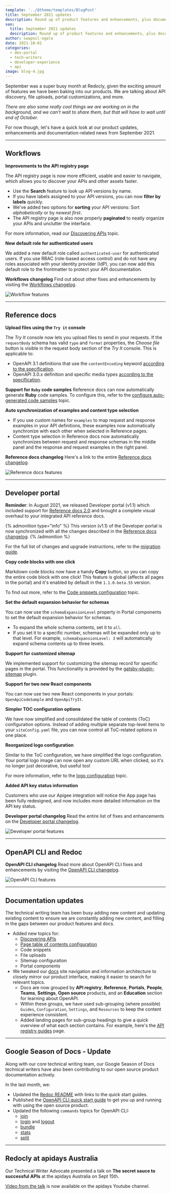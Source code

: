 ```yaml
---
template: '../@theme/templates/BlogPost'
title: September 2021 updates
description: Round up of product features and enhancements, plus documentation news from September 2021
seo:
  title: September 2021 updates
  description: Round up of product features and enhancements, plus documentation news from September 2021
author: swapnil-ogale
date: 2021-10-01
categories:
  - dev-portal
  - tech-writers
  - developer-experience
  - api
image: blog-4.jpg
---
```


September was a super busy month at Redocly, given the exciting amount of features we have been baking into our products. We are talking about API discovery, file uploads, portal customizations, and more.

_There are also some really cool things we are working on in the background, and we can't wait to share them, but that will have to wait until end of October._

For now though, let's have a quick look at our product updates, enhancements and documentation-related news from September 2021.

***

## Workflows

**Improvements to the API registry page**

The API registry page is now more efficient, usable and easier to navigate, which allows you to discover your APIs and other assets faster.

- Use the **Search** feature to look up API versions by name.
- If you have labels assigned to your API versions, you can now **filter by labels** quickly.
- We've added two options for **sorting** your API versions: Sort _alphabetically_ or by _newest first_.
- The API registry page is also now properly **paginated** to neatly organize your APIs and unclutter the interface.

For more information, read our [Discovering APIs](../docs-legacy/api-registry/resources/discovering-apis.md) topic.

**New default role for authenticated users**

We added a new default role called `authenticated-user` for authenticated users. If you use RBAC (role-based access control) and do not have any roles associated with your identity provider (IdP), you can now add this default role to the frontmatter to protect your API documentation.

**Workflows changelog**
Find out about other fixes and enhancements by visiting the [Workflows changelog](../docs-legacy/workflows/changelog.md).

![Workflow features](./images/workflows.png '#width=400px;')

***
## Reference docs

**Upload files using the `Try it` console**

The _Try It_ console now lets you upload files to send in your requests. If the `requestBody` schema has valid `type` and `format` properties, the _Choose file_ button is visible in the request body section of the _Try It_ console. This is applicable to:

- OpenAPI 3.1 definitions that use the `contentEncoding` keyword [according to the specification](https://github.com/OAI/OpenAPI-Specification/blob/main/versions/3.1.0.md#considerations-for-file-uploads).
- OpenAPI 3.0.x definition and specific media types [according to the specification](https://github.com/OAI/OpenAPI-Specification/blob/main/versions/3.0.3.md#considerations-for-file-uploads).

**Support for `Ruby` code samples**
Reference docs can now automatically generate **Ruby** code samples. To configure this, refer to the [configure auto-generated code samples](../docs-legacy/api-reference-docs/guides/generate-code-samples.md) topic.

**Auto synchronization of examples and content type selection**

- If you use custom names for `examples` to map request and response examples in your API definitions, these examples now automatically synchronize with each other when selected in Reference pages.
- Content type selection in Reference docs now automatically synchronizes between request and response schemas in the middle panel and the response and request examples in the right panel.

**Reference docs changelog**
Here's a link to the entire [Reference docs changelog](../docs-legacy/api-reference-docs/changelog.md).

![Reference docs features](./images/refdocs.png)

***
## Developer portal

**Reminder**: In August 2021, we released Developer portal (v1.1) which included support for [Reference docs 2.0](https://redocly.com/blog/reference-docs-redesign/) and brought a complete visual overhaul to your integrated API reference docs.

{% admonition type="info" %}
This version (v1.1) of the Developer portal is now synchronized with all the changes described in the [Reference docs changelog](../docs-legacy/api-reference-docs/changelog.md).
{% /admonition %}

For the full list of changes and upgrade instructions, refer to the [migration guide](https://redocly.com/docs-legacy/developer-portal/guides/migration-guide-1-1-0/).

**Copy code blocks with one click**

Markdown code blocks now have a handy **Copy** button, so you can copy the entire code block with one click! This feature is global (affects all pages in the portal) and it's enabled by default in the `1.1.0-beta.55` version.

To find out more, refer to the [Code snippets configuration](../docs-legacy/developer-portal/configuration/siteconfig/copy-codesnippet.md) topic.

**Set the default expansion behavior for schemas**

You can now use the `schemaExpansionLevel` property in Portal components to set the default expansion behavior for schemas.

- To expand the whole schema contents, set it to `all`.
- If you set it to a specific number, schemas will be expanded only up to that level. For example, `schemaExpansionLevel: 3` will automatically expand schema contents up to three levels.

**Support for customized sitemap**

We implemented support for customizing the sitemap record for specific pages in the portal. This functionality is provided by the [gatsby-plugin-sitemap](https://www.gatsbyjs.com/plugins/gatsby-plugin-sitemap/) plugin.

**Support for two new React components**

You can now use two new React components in your portals: `OpenApiCodeSample` and `OpenApiTryIt`.

**Simpler TOC configuration options**

We have now simplified and consolidated the table of contents (ToC) configuration options. Instead of adding multiple separate top-level items to your `siteConfig.yaml` file, you can now control all ToC-related options in one place.

**Reorganized logo configuration**

Similar to the ToC configuration, we have simplified the logo configuration.
Your portal logo image can now open any custom URL when clicked, so it's no longer just decorative, but useful too!

For more information, refer to the [logo configuration](../docs-legacy/developer-portal/configuration/siteconfig/logo.md) topic.

**Added API key status information**

Customers who use our Apigee integration will notice the App page has been fully redesigned, and now includes more detailed information on the API key status.

**Developer portal changelog**
Read the entire list of fixes and enhancements on the [Developer portal changelog](../docs-legacy/developer-portal/changelog.md).

![Developer portal features](./images/devportal.png '#width=400px;')

***

## OpenAPI CLI and Redoc

**OpenAPI CLI changelog**
Read more about OpenAPI CLI fixes and enhancements by visiting the [OpenAPI CLI changelog](../docs/cli/changelog).

![OpenAPI CLI features](./images/cli.png '#width=400px;')

***

## Documentation updates

The technical writing team has been busy adding new content and updating existing content to ensure we are constantly adding new content, and filling in the gaps between our product features and docs.


- Added new topics for:
  - [Discovering APIs](../docs-legacy/api-registry/resources/discovering-apis.md)
  - [Page table of contents configuration](../docs-legacy/developer-portal/configuration/siteconfig/toc.md)
  - Code snippets
  - File uploads
  - Sitemap configuration
  - Portal components
- We tweaked our [docs](../docs/index.md) site navigation and information architecture to closely mirror our product interface, making it easier to search for relevant topics.
  - Docs are now grouped by **API registry**, **Reference**, **Portals**, **People**, **Teams**, **Settings**, **Open source** products, and an **Education** section for learning about OpenAPI.
  - Within these groups, we have used sub-grouping (where possible) `Guides`, `Configuration`, `Settings`, and `Resources` to keep the content experience consistent.
  - Added landing pages for sub-group headings to give a quick overview of what each section contains. For example, here's the [API registry guides](../docs-legacy/api-registry/guides/index.md) page.

***

## Google Season of Docs - Update

Along with our core technical writing team, our Google Season of Docs technical writers have also been contributing to our open source product documentation actively.

In the last month, we:
- Updated the [Redoc README](https://github.com/Redocly/redoc#readme) with links to the quick start guides.
- Published the [OpenAPI CLI quick start guide](../docs/cli/quickstart) to get you up and running with using the open source product.
- Updated the following `commands` topics for OpenAPI CLI:
  - [join](../docs/cli/commands/join)
  - [login](../docs/cli/commands/login) and [logout](../docs/cli/commands/logout)
  - [bundle](../docs/cli/commands/bundle)
  - [stats](../docs/cli/commands/stats)
  - [split](../docs/cli/commands/split)

***

## Redocly at apidays Australia

Our Technical Writer Advocate presented a talk on **The secret sauce to successful APIs** at the apidays Australia on Sept 15th.

[Video from the talk](https://www.youtube.com/embed/m6eOIXhQp0k) is now available on the apidays Youtube channel.

